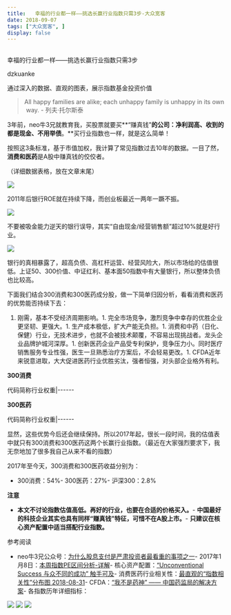 ```yaml
---
title:   幸福的行业都一样——挑选长赢行业指数只需3步-大众宽客
date: 2018-09-07
tags: ["大众宽客", ]
display: false
---
```



## 



幸福的行业都一样——挑选长赢行业指数只需3步




dzkuanke




通过深入的数据、直观的图表，展示指数基金投资价值


> All&nbsp;happy&nbsp;families&nbsp;are&nbsp;alike;&nbsp;each&nbsp;unhappy&nbsp;family&nbsp;is&nbsp;unhappy&nbsp;in&nbsp;its&nbsp;own&nbsp;way.&nbsp;- 列夫·托尔斯泰



3年前，neo牛3兄就教育我，买股票就要买**“赚真钱”**的公司：**净利润高、收到的都是现金、不用举债****。**买行业指数也一样，就是这么简单！



按照这3条标准，基于市值加权，我计算了常见指数过去10年的数据。一目了然，**消费和医药**是A股中赚真钱的佼佼者。



（详细数据表格，放在文章末尾）

<img class="" data-copyright="0" data-ratio="0.7597402597402597" data-s="300,640" src="https://mmbiz.qpic.cn/mmbiz_png/PKw3FQPmhIgeAiaAbq3E5Wu7SJjGweggiaf7df2cJVeTMIRFVTjjfhMJF9wIkhlESJMwOJuT3ms55rNpcxyk5tOw/640?wx_fmt=png" data-type="png" data-w="462" style=""/>

2011年后银行ROE就在持续下降，而创业板最近一两年一蹶不振。



<img class="" data-copyright="0" data-ratio="0.740506329113924" data-s="300,640" src="https://mmbiz.qpic.cn/mmbiz_png/PKw3FQPmhIgeAiaAbq3E5Wu7SJjGweggiaK8pm7FibUSYcyumia1MbF1M20iajedGia5ZI2zq4g4DZTAECYACZR0bicTg/640?wx_fmt=png" data-type="png" data-w="474" style=""/>

不要被吸金能力逆天的银行误导，其实“自由现金/经营销售额”超过10%就是好行业。



<img class="" data-copyright="0" data-ratio="0.7532188841201717" data-s="300,640" src="https://mmbiz.qpic.cn/mmbiz_png/PKw3FQPmhIgeAiaAbq3E5Wu7SJjGweggiaiaE5R2OacgOYob49XgKnemVee48iasbTt5wG6OGUvia3uXJia6hDepJ0Kg/640?wx_fmt=png" data-type="png" data-w="466" style=""/>

银行的真相暴露了，超高负债、高杠杆运营、经营风险大，所以市场给的估值很低。上证50、300价值、中证红利、基本面50指数中有大量银行，所以整体负债也比较高。





下面我们结合300消费和300医药成分股，做一下简单归因分析，看看消费和医药的优势能否持续下去：


1. 刚需，基本不受经济周期影响。1. 完全市场竞争，激烈竞争中幸存的优胜企业更坚韧、更强大。1. 生产成本极低，扩大产能无负担。1. 消费和中药（日化、保健）行业，无技术进步，也就不会被技术颠覆，不容易出现挑战者。龙头企业品牌护城河深厚。1. 创新医药企业产品受专利保护，竞争压力小。同时医疗销售服务专业性强，医生一旦熟悉治疗方案后，不会轻易更改。1. CFDA近年来锐意进取，大大促进医药行业优胜劣汰，强者恒强，对头部企业格外有利。


**300消费**

<tr style="border: 0px;vertical-align: baseline;"><th style="padding-top: 0px;padding-bottom: 3px;border: 0px;vertical-align: middle;word-break: break-all;height: 30px;line-height: 1.4;font-size: 14px;font-weight: 400;color: rgb(126, 126, 126);background-color: rgb(238, 238, 238);">代码</th><th style="padding-top: 0px;padding-bottom: 3px;border: 0px;vertical-align: middle;word-break: break-all;height: 30px;line-height: 1.4;font-size: 14px;font-weight: 400;color: rgb(126, 126, 126);background-color: rgb(238, 238, 238);">简称</th><th style="padding-top: 0px;padding-bottom: 3px;border: 0px;vertical-align: middle;word-break: break-all;height: 30px;line-height: 1.4;font-size: 14px;font-weight: 400;color: rgb(126, 126, 126);background-color: rgb(238, 238, 238);">行业</th><th style="padding-top: 0px;padding-bottom: 3px;border: 0px;vertical-align: middle;word-break: break-all;height: 30px;line-height: 1.4;font-size: 14px;font-weight: 400;color: rgb(126, 126, 126);background-color: rgb(238, 238, 238);">权重</th></tr>|------



**300医药**

<tr style="border: 0px;vertical-align: baseline;"><th style="padding-top: 0px;padding-bottom: 3px;border: 0px;vertical-align: middle;word-break: break-all;height: 30px;line-height: 1.4;font-size: 14px;font-weight: 400;color: rgb(126, 126, 126);background-color: rgb(238, 238, 238);">代码</th><th style="padding-top: 0px;padding-bottom: 3px;border: 0px;vertical-align: middle;word-break: break-all;height: 30px;line-height: 1.4;font-size: 14px;font-weight: 400;color: rgb(126, 126, 126);background-color: rgb(238, 238, 238);">简称</th><th style="padding-top: 0px;padding-bottom: 3px;border: 0px;vertical-align: middle;word-break: break-all;height: 30px;line-height: 1.4;font-size: 14px;font-weight: 400;color: rgb(126, 126, 126);background-color: rgb(238, 238, 238);">行业</th><th style="padding-top: 0px;padding-bottom: 3px;border: 0px;vertical-align: middle;word-break: break-all;height: 30px;line-height: 1.4;font-size: 14px;font-weight: 400;color: rgb(126, 126, 126);background-color: rgb(238, 238, 238);">权重</th></tr>|------



显然，这些优势今后还会继续保持。所以2017年起，很长一段时间，我的估值表中就只有300消费和300医药这两个长赢行业指数。（最近在大家强烈要求下，我无奈地加了很多我自己从来不看的指数）



2017年至今天，300消费和300医药收益分别为：
- 300消费：54%- 300医药：27%- 沪深300：2.8%


**注意**
- **本文不讨论指数估值高低。再好的行业，也要在合适的价格买入。**- **中国最好的科技企业其实也具有同样“赚真钱”特征，可惜不在A股上市。**- **只建议在核心资产配置中适当搭配行业指数。**




参考阅读
- neo牛3兄公众号：[为什么股息支付是严肃投资者最看重的事项之一](http://mp.weixin.qq.com/s?__biz=MzAwMTc1MDcwNw==&amp;mid=2648273064&amp;idx=1&amp;sn=0827e4736b68f73ad00583a8916115a9&amp;chksm=82f93374b58eba625ef8246d723916e57fd2d622f2359b02bf6c13086fe5338fb564f43717f8&amp;scene=21#wechat_redirect)- 2017年1月8日：[本周指数PE区间分析-详解](http://mp.weixin.qq.com/s?__biz=MzAwMTc1MDcwNw==&amp;mid=2648271915&amp;idx=1&amp;sn=49ba3ba9ccbce31938b44d337ad17457&amp;chksm=82f92ff7b58ea6e118bfc3103f5893a3cc061b1f7da41b4d404fbc0fa4dc3d8efd88456f681d&amp;scene=21#wechat_redirect)- 核心资产配置：[“Unconventional Success 与众不同的成功” 触手可及](http://mp.weixin.qq.com/s?__biz=MzAwMTc1MDcwNw==&amp;mid=2648273011&amp;idx=1&amp;sn=e22705a245e90fb6e42877456523cdcd&amp;chksm=82f933afb58ebab9945ddad1406b7ee013416143466430ab9e04883cf94942b0d1dc10ac6ca1&amp;scene=21#wechat_redirect)- 消费医药行业相关性：[最直观的“指数相关性”分布图 2018-08-31](http://mp.weixin.qq.com/s?__biz=MzAwMTc1MDcwNw==&amp;mid=2648273017&amp;idx=1&amp;sn=b45a2350a804125af1e32f2e2a857715&amp;chksm=82f933a5b58ebab37c7269c0bccd14f39f088063f19a9e77b1e08730e5fd8c1c268c15b5ecf3&amp;scene=21#wechat_redirect)- CFDA：[“我不是药神” —— 中国药监局的解决方案](http://mp.weixin.qq.com/s?__biz=MzAwMTc1MDcwNw==&amp;mid=2648272873&amp;idx=1&amp;sn=58e674aae46db61fe36b970040d36e60&amp;chksm=82f92c35b58ea523b786efd0d956f724daf8822d02b3d459ed75a982672d8fa9e7428659c633&amp;scene=21#wechat_redirect)- 各指数历年详细指标：
<img class="" data-copyright="0" data-ratio="0.9433198380566802" data-s="300,640" src="https://mmbiz.qpic.cn/mmbiz_png/PKw3FQPmhIgeAiaAbq3E5Wu7SJjGweggiawjbweKucROPfrLBfG33jS0wTQ8cma3UC1y77ZicY74ic4axIKrlNcY3A/640?wx_fmt=png" data-type="png" data-w="988" style="text-align: center;white-space: normal;"/>



<img class="" data-copyright="0" data-ratio="1.0326797385620916" data-s="300,640" src="https://mmbiz.qpic.cn/mmbiz_png/PKw3FQPmhIgeAiaAbq3E5Wu7SJjGweggiaSpKw9JEhvXpmyekiadepJF7Ahw38uFkIaUEhbU6sA3f2sb9n7EXjRMA/640?wx_fmt=png" data-type="png" data-w="918" style=""/>



<img class="" data-copyright="0" data-ratio="1.0304347826086957" data-s="300,640" src="https://mmbiz.qpic.cn/mmbiz_png/PKw3FQPmhIgeAiaAbq3E5Wu7SJjGweggiaHUtJOia6EtUxzeeNrQr1t7HVLBPbIOwiaqHl5WdFIhGwX3h4abJZqricA/640?wx_fmt=png" data-type="png" data-w="920" style=""/>